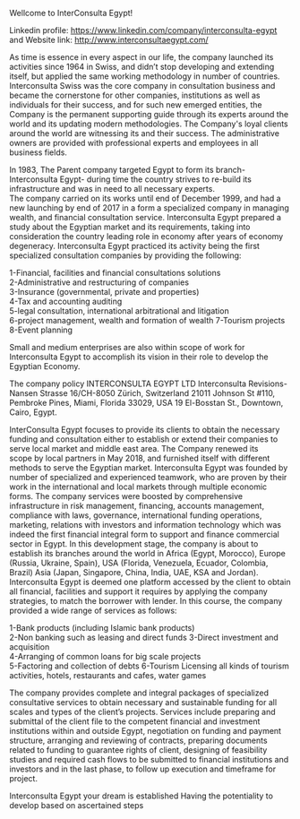 Wellcome to InterConsulta Egypt!

Linkedin profile: https://www.linkedin.com/company/interconsulta-egypt
and
Website link: http://www.interconsultaegypt.com/

As time is essence in every aspect in our life, the company launched its activities since 1964 in 
Swiss, and didn’t stop developing and extending itself, but applied the same working 
methodology in number of countries. Interconsulta Swiss was the core company in consultation 
business and became the cornerstone for other companies, institutions as well as individuals for 
their success, and for such new emerged entities, the Company is the permanent supporting 
guide through its experts around the world and its updating modern methodologies. The 
Company's loyal clients around the world are witnessing its and their success. The 
administrative owners are provided with professional experts and employees in all business 
fields. 

In 1983, The Parent company targeted Egypt to form its branch- Interconsulta Egypt- during 
time the country strives to re-build its infrastructure and was in need to all necessary experts.  
The company carried on its works until end of December 1999, and had a new launching by end 
of 2017 in a form a specialized company in managing wealth, and financial consultation 
service. Interconsulta Egypt prepared a study about the Egyptian market and its requirements, 
taking into consideration the country leading role in economy after years of economy 
degeneracy. Interconsulta Egypt practiced its activity being the first specialized consultation 
companies by providing the following: 

1-Financial, facilities and financial consultations solutions    
2-Administrative and restructuring of companies  
3-Insurance (governmental, private and properties)    
4-Tax and accounting auditing  
5-legal consultation, international arbitrational and litigation    
6-project management, wealth and formation of wealth 
7-Tourism projects 
8-Event planning 


Small and medium enterprises are also within scope of work for Interconsulta Egypt to 
accomplish its vision in their role to develop the Egyptian Economy. 

The company policy 
INTERCONSULTA EGYPT LTD 
Interconsulta Revisions-Nansen Strasse 16/CH-8050 Zürich, Switzerland 
21011 Johnson St #110, Pembroke Pines, Miami, Florida 33029, USA 
19 El-Bosstan St., Downtown, Cairo, Egypt. 

InterConsulta Egypt focuses to provide its clients to obtain the necessary funding and consultation either to establish 
or extend their companies to serve local market and middle east area. The Company renewed its  
scope by local partners in May 2018, and furnished itself with different methods to serve the 
Egyptian market. 
Interconsulta Egypt was founded by number of specialized and experienced teamwork, who are 
proven by their work in the international and local markets through multiple economic forms. 
The company services were boosted by comprehensive infrastructure in risk management, 
financing, accounts management, compliance with laws, governance, international funding 
operations, marketing, relations with investors and information technology which was indeed 
the first financial integral form to support and finance commercial sector in Egypt. In this 
development stage, the company is about to establish its branches around the world in Africa 
(Egypt, Morocco), Europe (Russia, Ukraine, Spain), USA (Florida, Venezuela, Ecuador, 
Colombia, Brazil) Asia (Japan, Singapore, China, India, UAE, KSA and Jordan). 
Interconsulta Egypt is deemed one platform accessed by the client to obtain all financial, 
facilities and support it requires by applying the company strategies, to match the borrower 
with lender. In this course, the company provided a wide range of services as follows: 

1-Bank products (including Islamic bank products)           
2-Non banking such as leasing and direct funds 
3-Direct investment and acquisition  
4-Arranging of common loans for big scale projects  
5-Factoring and collection of debts 
6-Tourism Licensing all kinds of tourism activities, hotels, restaurants and cafes, water 
games 

The company provides complete and integral packages of specialized consultative services to 
obtain necessary and sustainable funding for all scales and types of the client’s projects. 
Services include preparing and submittal of the client file to the competent financial and 
investment institutions within and outside Egypt, negotiation on funding and payment 
structure, arranging and reviewing of contracts, preparing documents related to funding to 
guarantee rights of client, designing of feasibility studies and required cash flows to be 
submitted to financial institutions and investors and in the last phase, to follow up execution 
and timeframe for project.  

Interconsulta Egypt your dream is established 
Having the potentiality to develop based on ascertained steps 
